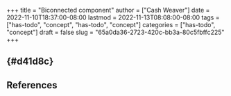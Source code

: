 +++
title = "Biconnected component"
author = ["Cash Weaver"]
date = 2022-11-10T18:37:00-08:00
lastmod = 2022-11-13T08:08:00-08:00
tags = ["has-todo", "concept", "has-todo", "concept"]
categories = ["has-todo", "concept"]
draft = false
slug = "65a0da36-2723-420c-bb3a-80c5fbffc225"
+++

##  {#d41d8c}

## References

<style>.csl-entry{text-indent: -1.5em; margin-left: 1.5em;}</style><div class="csl-bib-body">
</div>
